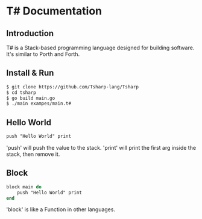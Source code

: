 # T# Documentation

## Introduction

T# is a Stack-based programming language designed for building software.
It's similar to Porth and Forth.

## Install & Run
```bash
$ git clone https://github.com/Tsharp-lang/Tsharp
$ cd tsharp
$ go build main.go
$ ./main exampes/main.t#
```

## Hello World
```pascal
push "Hello World" print
```

'push' will push the value to the stack.
'print' will print the first arg inside the stack, then remove it.

## Block
```pascal
block main do
    push "Hello World" print
end
```

'block' is like a Function in other languages.

